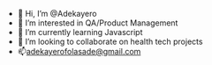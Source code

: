 - 👋 Hi, I’m @Adekayero
- 👀 I’m interested in QA/Product Management
- 🌱 I’m currently learning Javascript
- 💞️ I’m looking to collaborate on health tech projects
- 📫adekayerofolasade@gmail.com

<!---
Adekayero/Adekayero is a ✨ special ✨ repository because its `README.md` (this file) appears on your GitHub profile.
You can click the Preview link to take a look at your changes.
--->
